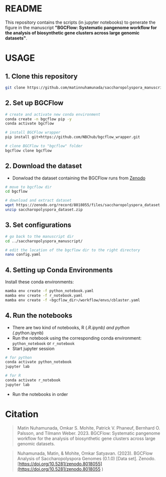 # README
This repository contains the scripts (in jupyter notebooks) to generate the figure in the manuscript **"BGCFlow: Systematic pangenome workflow for the analysis of biosynthetic gene clusters across large genomic datasets"**.

# USAGE
## 1. Clone this repository
```bash
git clone https://github.com/matinnuhamunada/saccharopolyspora_manuscript.git 
```

## 2. Set up BGCFlow
```bash
# create and activate new conda environment
conda create -n bgcflow pip -y
conda activate bgcflow

# install BGCFlow wrapper
pip install git+https://github.com/NBChub/bgcflow_wrapper.git

# clone BGCFlow to "bgcflow" folder
bgcflow clone bgcflow
```

## 2. Download the dataset
- Donwload the dataset containing the BGCFlow runs from [Zenodo](https://doi.org/10.5281/zenodo.8018055)

```bash
# move to bgcflow dir
cd bgcflow

# download and extract dataset
wget https://zenodo.org/record/8018055/files/saccharopolyspora_dataset.zip
unzip saccharopolyspora_dataset.zip
```

## 3. Set configurations
```bash
# go back to the manuscript dir
cd ../saccharopolyspora_manuscript/

# edit the location of the bgcflow dir to the right directory
nano config.yaml
```

## 4. Setting up Conda Environments
Install these conda environments:
```bash
mamba env create -f python_notebook.yaml
mamba env create -f r_notebook.yaml
mamba env create -f <bgcflow_dir>/workflow/envs/cblaster.yaml
```

## 4. Run the notebooks
- There are two kind of notebooks, R (*.R.ipynb) and python (*.python.ipynb)
- Run the notebook using the corresponding conda environment: `python_notebook` or `r_notebook`
- Start jupyter session
```bash
# for python
conda activate python_notebook
jupyter lab
```
```bash
# for R
conda activate r_notebook
jupyter lab
```
- Run the notebooks in order

# Citation
> Matin Nuhamunada, Omkar S. Mohite, Patrick V. Phaneuf, Bernhard O. Palsson, and Tilmann Weber. 2023. BGCFlow: Systematic pangenome workflow for the analysis of biosynthetic gene clusters across large genomic datasets.

> Nuhamunada, Matin, & Mohite, Omkar Satyavan. (2023). BGCFlow Analysis of Saccharopolyspora Genomes (0.1.0) [Data set]. Zenodo. [https://doi.org/10.5281/zenodo.8018055](https://doi.org/10.5281/zenodo.8018055
)
